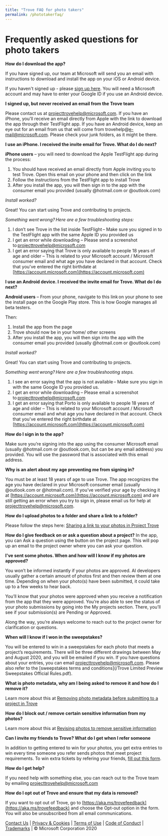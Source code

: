 ```yaml
---
title: "Trove FAQ for photo takers"
permalink: /phototakerfaq/
---
```

# Frequently asked questions for photo takers

**How do I download the app?**

If you have signed up, our team at Microsoft will send you an email with instructions to download and install the app on your iOS or Android device.

If you haven't signed up - please [sign up here](https://aka.ms/trytrove). You will need a Microsoft account and may have to enter your Google ID if you use an Android device.

**I signed up, but never received an email from the Trove team**

Please contact us at [projecttrovehelp@microsoft.com](mailto:projecttrovehelp@microsoft.com). If you have an iPhone, you'll receive an email directly from Apple with the link to download the app through their TestFlight app. If you have an Android device, keep an eye out for an email from us that will come from trovehelp@e-mail@microsoft.com. Please check your junk folders, as it might be there.

**I use an iPhone. I received the invite email for Trove. What do I do next?**

**iPhone users** – you will need to download the Apple TestFlight app during the process:

1.	You should have received an email directly from Apple inviting you to test Trove. Open this email on your phone and then click on the link 
2.	Follow the instructions from the TestFlight app to install Trove
3.	After you install the app, you will then sign in to the app with the consumer email you provided (usually @hotmail.com or @outlook.com)

*Install worked?*

Great! You can start using Trove and contributing to projects. 
 
*Something went wrong? Here are a few troubleshooting steps:* 

1. I don’t see Trove in the list inside TestFlight – Make sure you signed in to the TestFlight app with the same Apple ID you provided us
2. I get an error while downloading – Please send a screenshot to [projecttrovehelp@microsoft.com](projecttrovehelp@microsoft.com) 
3. I get an error saying that Trove is only available to people 18 years of age and older – This is related to your Microsoft account / Microsoft consumer email and what age you have declared in that account. Check that you've entered the right birthdate at [https://account.microsoft.com](https://account.microsoft.com)

**I use an Android device. I received the invite email for Trove. What do I do next?**

**Android users** – From your phone, navigate to this link on your phone to see the install page on the Google Play store. This is how Google manages all beta testers.  

Then:
1.	Install the app from the page 
2.	Trove should now be in your home/ other screens 
3.	After you install the app, you will then sign into the app with the consumer email you provided (usually @hotmail.com or @outlook.com)

*Install worked?*  

Great! You can start using Trove and contributing to projects. 
 
*Something went wrong? Here are a few troubleshooting steps.*

1. I see an error saying that the app is not available – Make sure you sign in with the same Google ID you provided us.
2. I get an error while downloading – Please email a screenshot to [projecttrovehelp@microsoft.com](projecttrovehelp@microsoft.com) 
3. I get an error saying that Porto is only available to people 18 years of age and older – This is related to your Microsoft account / Microsoft consumer email and what age you have declared in that account. Check that you've entered the right birthdate at [https://account.microsoft.com](https://account.microsoft.com)


**How do I sign in to the app?**

Make sure you’re signing into the app using the consumer Microsoft email (usually @hotmail.com or @outlook.com, but can be any email address) you provided. You will use the password that is associated with this email address. 

**Why is an alert about my age preventing me from signing in?**

You must be at least 18 years of age to use Trove. The app recognizes the age you have declared in your Microsoft consumer email (usually @outlook.com or @hotmail.com). If you’ve verified your age by checking it at [https://account.microsoft.com](https://account.microsoft.com) and are still getting an error when you try to sign in, please email us for help at [projecttrovehelp@microsoft.com](mailto:projecttrovehelp@microsoft.com).

**How do I upload photos to a folder and share a link to a folder?**

Please follow the steps here: [Sharing a link to your photos in Project Trove](https://trove-app.github.io/submitlinktophotos)

**How do I give feedback on or ask a question about a project?**
In the app, you can Ask a question using the button on the project page. This will pop up an email to the project owner where you can ask your question.

**I've sent some photos. When and how will I know if my photos are approved?**

You won’t be informed instantly if your photos are approved. AI developers usually gather a certain amount of photos first and then review them at one time. Depending on when your photo(s) have been submitted, it could take up to a few weeks to hear back. 

You’ll know that your photos were approved when you receive a notification from the app that they were approved. You’re also able to see the status of your photo submissions by going into the My projects section. There, you’ll see if your submission(s) are Pending or Approved. 

Along the way, you’re always welcome to reach out to the project owner for clarification or questions. 

**When will I know if I won in the sweepstakes?**

You will be entered to win in a sweepstakes for each photo that meets a project’s requirements. There will be three different drawings between May and August 2020, and you will be emailed if you win. If you have questions about your entries, you can email [projecttrovehelp@microsoft.com](mailto:projecttrovehelp@microsoft.com). Please also refer to the [sweepstakes terms and conditions](/Trove Limited Preview Sweepstakes Official Rules.pdf).

**What is photo metadata, why am I being asked to remove it and how do I remove it?**

Learn more about this at [Removing photo metadata before submitting to a project in Trove](https://trove-app.github.io/removemetadata)


**How do I block out / remove certain sensitive information from my photos?**

Learn more about this at [Revising photos to remove sensitive information](https://trobe-app.github.io/removesensitiveinfo)

**Can I invite my friends to Trove? What do I get when I refer someone**

In addition to getting entered to win for your photos, you get extra entries to win every time someone you refer sends photos that meet project requirements. To win extra tickets by refering your friends, [fill out this form](https://aka.ms/troverefer). 

**How do I get help?**

If you need help with something else, you can reach out to the Trove team by emailing [projecttrovehelp@microsoft.com](mailto:projecttrovehelp@microsoft.com) 

**How do I opt out of Trove and ensure that my data is removed?**

If you want to opt out of Trove, go to [https://aka.ms/trovefeedback](https://aka.ms/trovefeedback) and choose the Opt-out option in the form. You will also be unsubscribed from all email communications. 

[Contact Us](https://aka.ms/trovefeedback) | [Privacy & Cookies](https://go.microsoft.com/fwlink/?LinkId=521839) | [Terms of Use](https://aka.ms/trovetermsofuse) | [Code of Conduct](https://aka.ms/trovecommunitystandards) | [Trademarks](https://go.microsoft.com/fwlink/?LinkId=506942) | © Microsoft Corporation 2020



